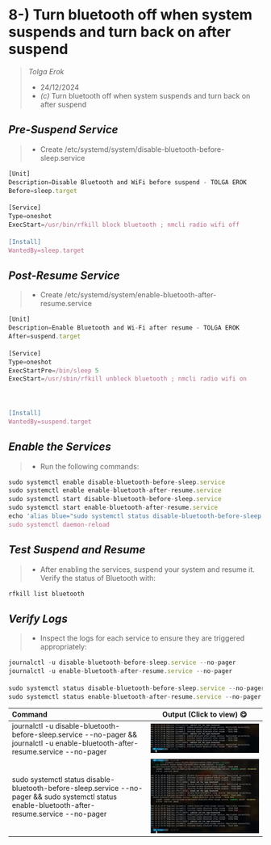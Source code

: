 # 8-) Turn bluetooth off when system suspends and turn back on after suspend

> *Tolga Erok*
>
> - 24/12/2024
> - *(c)* Turn bluetooth off when system suspends and turn back on after suspend

## ***Pre-Suspend Service***

> - Create /etc/systemd/system/disable-bluetooth-before-sleep.service

``` js
[Unit]
Description=Disable Bluetooth and WiFi before suspend - TOLGA EROK
Before=sleep.target

[Service]
Type=oneshot
ExecStart=/usr/bin/rfkill block bluetooth ; nmcli radio wifi off

[Install]
WantedBy=sleep.target
```

## *Post-Resume Service*

> - Create /etc/systemd/system/enable-bluetooth-after-resume.service

``` js
[Unit]
Description=Enable Bluetooth and Wi-Fi after resume - TOLGA EROK
After=suspend.target

[Service]
Type=oneshot
ExecStartPre=/bin/sleep 5
ExecStart=/usr/sbin/rfkill unblock bluetooth ; nmcli radio wifi on



[Install]
WantedBy=suspend.target
```

## *Enable the Services*

> - Run the following commands:

``` js
sudo systemctl enable disable-bluetooth-before-sleep.service
sudo systemctl enable enable-bluetooth-after-resume.service
sudo systemctl start disable-bluetooth-before-sleep.service
sudo systemctl start enable-bluetooth-after-resume.service
echo 'alias blue="sudo systemctl status disable-bluetooth-before-sleep.service --no-pager || true && echo && sudo systemctl status enable-bluetooth-after-resume.service --no-pager || true"' >> ~/.bashrc
sudo systemctl daemon-reload
``` 

## *Test Suspend and Resume*

> - After enabling the services, suspend your system and resume it. Verify the status of Bluetooth with:

``` js
rfkill list bluetooth
```

## *Verify Logs*

> - Inspect the logs for each service to ensure they are triggered appropriately:

``` js
journalctl -u disable-bluetooth-before-sleep.service --no-pager
journalctl -u enable-bluetooth-after-resume.service --no-pager

sudo systemctl status disable-bluetooth-before-sleep.service --no-pager
sudo systemctl status enable-bluetooth-after-resume.service --no-pager
```

| Command | Output (Click to view) :yum: |
| :------ | ----------- |
| journalctl -u disable-bluetooth-before-sleep.service --no-pager &&  journalctl -u enable-bluetooth-after-resume.service --no-pager  | ![screen-shot](image.png) |
| sudo systemctl status disable-bluetooth-before-sleep.service --no-pager && sudo systemctl status enable-bluetooth-after-resume.service --no-pager  | ![screen-shot](image-1.png) |

